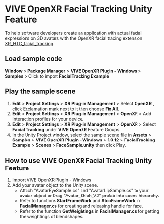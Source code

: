 # VIVE OpenXR Facial Tracking Unity Feature

To help software developers create an application with actual facial expressions on 3D avatars with the OpenXR facial tracing extension [XR_HTC_facial_tracking](https://www.khronos.org/registry/OpenXR/specs/1.0/html/xrspec.html#XR_HTC_facial_tracking).

## Load sample code
**Window** > **Package Manager** > **VIVE OpenXR Plugin - Windows** > **Samples** > Click to import **FacialTracking Example**

## Play the sample scene    
1. **Edit** > **Project Settings** > **XR Plug-in Management** > Select **OpenXR** , click Exclamation mark next to it then choose **Fix All**.
2. **Edit** > **Project Settings** > **XR Plug-in Management** > **OpenXR** > Add Interaction profiles for your device.
3. **Edit** > **Project Settings** > **XR Plug-in Management** > **OpenXR** > Select **Facial Tracking** under **VIVE OpenXR** Feature Groups.
4. In the Unity Project window, select the sample scene file in **Assets** > **Samples** > **VIVE OpenXR Plugin - Windows** > **1.0.12** > **FacialTracking Example** > **Scenes** > **FaceSample.unity** then click Play.

## How to use VIVE OpenXR Facial Tracking Unity Feature
1. Import VIVE OpenXR Plugin - Windows
2. Add your avatar object to the Unity scene.
    - Attach "AvatarEyeSample.cs" and "AvatarLipSample.cs" to your avatar object or Drag "Avatar_Shieh_V2" prefab into scene hierarchy.
    - Refer to functions **StartFrameWork** and **StopFrameWork** in **FacialManager.cs** for creating and releasing handle for face.
    - Refer to the function **GetWeightings** in **FacialManager.cs** for getting the weightings of blendshapes.